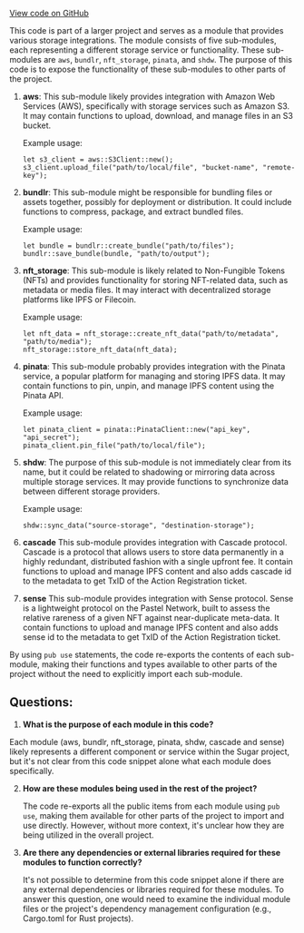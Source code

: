 [View code on GitHub](https://github.com/metaplex-foundation/sugar/src/upload/methods/mod.rs)

This code is part of a larger project and serves as a module that provides various storage integrations. The module consists of five sub-modules, each representing a different storage service or functionality. These sub-modules are `aws`, `bundlr`, `nft_storage`, `pinata`, and `shdw`. The purpose of this code is to expose the functionality of these sub-modules to other parts of the project.

1. **aws**: This sub-module likely provides integration with Amazon Web Services (AWS), specifically with storage services such as Amazon S3. It may contain functions to upload, download, and manage files in an S3 bucket.

   Example usage:
   ```
   let s3_client = aws::S3Client::new();
   s3_client.upload_file("path/to/local/file", "bucket-name", "remote-key");
   ```

2. **bundlr**: This sub-module might be responsible for bundling files or assets together, possibly for deployment or distribution. It could include functions to compress, package, and extract bundled files.

   Example usage:
   ```
   let bundle = bundlr::create_bundle("path/to/files");
   bundlr::save_bundle(bundle, "path/to/output");
   ```

3. **nft_storage**: This sub-module is likely related to Non-Fungible Tokens (NFTs) and provides functionality for storing NFT-related data, such as metadata or media files. It may interact with decentralized storage platforms like IPFS or Filecoin.

   Example usage:
   ```
   let nft_data = nft_storage::create_nft_data("path/to/metadata", "path/to/media");
   nft_storage::store_nft_data(nft_data);
   ```

4. **pinata**: This sub-module probably provides integration with the Pinata service, a popular platform for managing and storing IPFS data. It may contain functions to pin, unpin, and manage IPFS content using the Pinata API.

   Example usage:
   ```
   let pinata_client = pinata::PinataClient::new("api_key", "api_secret");
   pinata_client.pin_file("path/to/local/file");
   ```

5. **shdw**: The purpose of this sub-module is not immediately clear from its name, but it could be related to shadowing or mirroring data across multiple storage services. It may provide functions to synchronize data between different storage providers.

   Example usage:
   ```
   shdw::sync_data("source-storage", "destination-storage");
   ```

6. **cascade** This sub-module provides integration with Cascade protocol. Cascade is a protocol that allows users to store data permanently in a highly redundant, distributed fashion with a single upfront fee.  It contain functions to upload and manage IPFS content and also adds cascade id to the metadata to get TxID of the Action Registration ticket.

7. **sense** This sub-module provides integration with Sense protocol. Sense is a lightweight protocol on the Pastel Network, built to assess the relative rareness of a given NFT against near-duplicate meta-data. It contain functions to upload and manage IPFS content and also adds sense id to the metadata to get TxID of the Action Registration ticket.

By using `pub use` statements, the code re-exports the contents of each sub-module, making their functions and types available to other parts of the project without the need to explicitly import each sub-module.
## Questions: 
 1. **What is the purpose of each module in this code?**

   Each module (aws, bundlr, nft_storage, pinata, shdw, cascade and sense) likely represents a different component or service within the Sugar project, but it's not clear from this code snippet alone what each module does specifically.

2. **How are these modules being used in the rest of the project?**

   The code re-exports all the public items from each module using `pub use`, making them available for other parts of the project to import and use directly. However, without more context, it's unclear how they are being utilized in the overall project.

3. **Are there any dependencies or external libraries required for these modules to function correctly?**

   It's not possible to determine from this code snippet alone if there are any external dependencies or libraries required for these modules. To answer this question, one would need to examine the individual module files or the project's dependency management configuration (e.g., Cargo.toml for Rust projects).